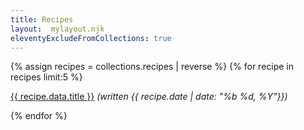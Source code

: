 ```yaml
---
title: Recipes
layout:  mylayout.njk
eleventyExcludeFromCollections: true
---
```

{% assign recipes = collections.recipes | reverse %}
{% for recipe in recipes limit:5  %}
    <p>
    <a href="{{ recipe.url }}">{{ recipe.data.title }}</a> <i>(written {{ recipe.date | date: "%b %d, %Y"}})</i>
    </p>
{% endfor %}
